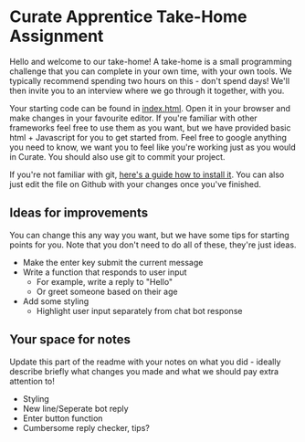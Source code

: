 # Curate Apprentice Take-Home Assignment

Hello and welcome to our take-home! A take-home is a small programming challenge that you can complete in your own time, with your own tools. We typically recommend spending two hours on this - don't spend days! We'll then invite you to an interview where we go through it together, with you.

Your starting code can be found in [index.html](index.html). Open it in your browser and make changes in your favourite editor. If you're familiar with other frameworks feel free to use them as you want, but we have provided basic html + Javascript for you to get started from. Feel free to google anything you need to know, we want you to feel like you're working just as you would in Curate. You should also use git to commit your project.

If you're not familiar with git, [here's a guide how to install it](https://git-scm.com/book/en/v2/Getting-Started-Installing-Git). You can also just edit the file on Github with your changes once you've finished.

## Ideas for improvements

You can change this any way you want, but we have some tips for starting points for you. Note that you don't need to do all of these, they're just ideas.

- Make the enter key submit the current message
- Write a function that responds to user input
  - For example, write a reply to "Hello"
  - Or greet someone based on their age
- Add some styling
  - Highlight user input separately from chat bot response

## Your space for notes
Update this part of the readme with your notes on what you did - ideally describe briefly what changes you made and what we should pay extra attention to!

- Styling
- New line/Seperate bot reply
- Enter button function
- Cumbersome reply checker, tips?
